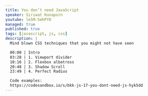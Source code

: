 ```yaml
---
title: You don’t need JavaScript
speaker: Siriwat Kunaporn
youtube: le5M-5mhPY0
managed: true
published: true
tags: [javascript, js, css]
description: |
  Mind blown CSS techniques that you might not have seen

  00:00 | Intro
  03:28 | 1. Viewport divider
  10:16 | 2. Flexbox albatross
  20:48 | 3. Shadow Scroll
  23:49 | 4. Perfect Radius

  Code examples:
  https://codesandbox.io/s/bkk-js-17-you-dont-need-js-hyk5dd
---
```

